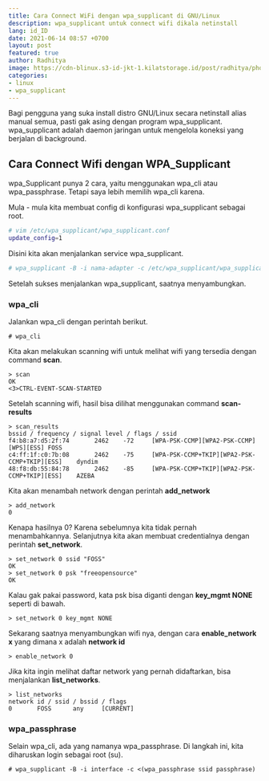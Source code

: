 ```yaml
---
title: Cara Connect WiFi dengan wpa_supplicant di GNU/Linux
description: wpa_supplicant untuk connect wifi dikala netinstall
lang: id_ID
date: 2021-06-14 08:57 +0700
layout: post
featured: true
author: Radhitya
image: https://cdn-blinux.s3-id-jkt-1.kilatstorage.id/post/radhitya/photo_2021-06-14_11-25-52.jpg
categories:
- linux
- wpa_supplicant
---
```


Bagi pengguna yang suka install distro GNU/Linux secara netinstall alias manual semua, pasti gak asing dengan program wpa_supplicant. wpa_supplicant adalah daemon jaringan untuk mengelola koneksi yang berjalan di background.

## Cara Connect Wifi dengan WPA_Supplicant
wpa_Supplicant punya 2 cara, yaitu menggunakan wpa_cli atau wpa_passphrase. Tetapi saya lebih memilih wpa_cli karena.

Mula - mula kita membuat config di konfigurasi wpa_supplicant sebagai root.
```bash
# vim /etc/wpa_supplicant/wpa_supplicant.conf
update_config=1
```
Disini kita akan menjalankan service wpa_supplicant.
```bash
# wpa_supplicant -B -i nama-adapter -c /etc/wpa_supplicant/wpa_supplicant.conf
```
Setelah sukses menjalankan wpa_supplicant, saatnya menyambungkan.

### wpa_cli
Jalankan wpa_cli dengan perintah berikut.
```
# wpa_cli
```
Kita akan melakukan scanning wifi untuk melihat wifi yang tersedia dengan command **scan**.
```
> scan
OK
<3>CTRL-EVENT-SCAN-STARTED
```
Setelah scanning wifi, hasil bisa dilihat menggunakan command **scan-results**
```
> scan_results
bssid / frequency / signal level / flags / ssid
f4:b8:a7:d5:2f:74       2462    -72     [WPA-PSK-CCMP][WPA2-PSK-CCMP][WPS][ESS] FOSS
c4:ff:1f:c0:7b:08       2462    -75     [WPA-PSK-CCMP+TKIP][WPA2-PSK-CCMP+TKIP][ESS]    dyndim
48:f8:db:55:84:78       2462    -85     [WPA-PSK-CCMP+TKIP][WPA2-PSK-CCMP+TKIP][ESS]    AZEBA
```
Kita akan menambah network dengan perintah **add_network**
```
> add_network
0
```
Kenapa hasilnya 0? Karena sebelumnya kita tidak pernah menambahkannya. Selanjutnya kita akan membuat credentialnya dengan perintah **set_network**.
```
> set_network 0 ssid "FOSS"
OK
> set_network 0 psk "freeopensource"
OK
```
Kalau gak pakai password, kata psk bisa diganti dengan **key_mgmt NONE** seperti di bawah.
```
> set_network 0 key_mgmt NONE
```
Sekarang saatnya menyambungkan wifi nya, dengan cara **enable_network x** yang dimana x adalah **network id**
```
> enable_network 0
```
Jika kita ingin melihat daftar network yang pernah didaftarkan, bisa menjalankan **list_networks**.
```
> list_networks
network id / ssid / bssid / flags
0       FOSS      any     [CURRENT]
```
### wpa_passphrase
Selain wpa_cli, ada yang namanya wpa_passphrase. Di langkah ini, kita diharuskan login sebagai root (su).
```
# wpa_supplicant -B -i interface -c <(wpa_passphrase ssid passphrase)
```

